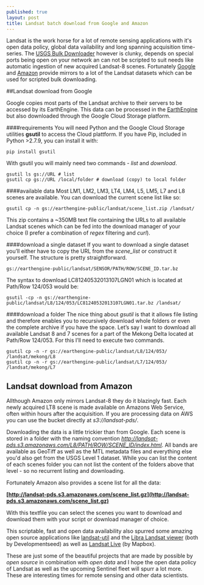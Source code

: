 ```yaml
---
published: true
layout: post
title: Landsat batch download from Google and Amazon
---
```


Landsat is the work horse for a lot of remote sensing applications with it's open data policy, global data vailability and long spanning acquisition time-series. The [USGS Bulk Downloader](http://earthexplorer.usgs.gov/bulk/) however is clunky, depends on special ports being open on your network an can not be scripted to suit needs like automatic ingestion of new acquired Landsat-8 scenes. Fortunately [Google](http://www.google.com/earth/outreach/tools/earthengine.html) and [Amazon](http://aws.amazon.com/de/public-data-sets/landsat/) provide mirrors to a lot of the Landsat datasets which can be used for scripted bulk downloading.

##Landsat download from Google

Google copies most parts of the Landsat archive to their servers to be accessed by its EarthEngine. This data can be processed in the [EarthEngine](https://earthengine.google.org/#intro) but also downloaded through the Google Cloud Storage platform.

####requirements
You will need Python and the Google Cloud Storage utilities **gsutil** to access the Cloud plattform. If you have Pip, included in Python >2.7.9, you can install it with:
```
pip install gsutil
```
With gsutil you will mainly need two commands - *list* and *download*.
```
gsutil ls gs://URL # list
gsutil cp gs://URL /local/folder # download (copy) to local folder
```

####available data
Most LM1, LM2, LM3, LT4, LM4, L5, LM5, L7 and L8 scenes are available. You can download the current scene list like so:
```
gsutil cp -n gs://earthengine-public/landsat/scene_list.zip /landsat/
```
This zip contains a ~350MB text file containing the URLs to all available Landsat scenes which can be fed into the download manager of your choice (I prefer a combination of *regex* filtering and *curl*).

####download a single dataset
If you want to download a single dataset you’ll either have to copy the URL from the *scene_list* or construct it yourself. The structure is pretty straightforward.
```
gs://earthengine-public/landsat/SENSOR/PATH/ROW/SCENE_ID.tar.bz
```

The syntax to download LC81240532013107LGN01 which is located at Path/Row 124/053 would be:
```
gsutil -cp -n gs://earthengine-public/landsat/L8/124/053/LC81240532013107LGN01.tar.bz /landsat/
```

####download a folder
The nice thing about *gsutil* is that it allows file listing and therefore enables you to recursively download whole folders or even the complete archive if you have the space.
Let’s say I want to download all available Landsat 8 and 7 scenes for a part of the Mekong Delta located at Path/Row 124/053. For this I’ll need to execute two commands.
```
gsutil cp -n -r gs://earthengine-public/landsat/L8/124/053/ /landsat/mekong/L8
gsutil cp -n -r gs://earthengine-public/landsat/L7/124/053/ /landsat/mekong/L7
```

## Landsat download from Amazon

Allthough Amazon only mirrors Landsat-8 they do it blazingly fast. Each newly acquired LT8 scene is made available on Amazons Web Service, often within hours after the acquisition. If you are processing data on AWS you can use the bucket directly at *s3://landsat-pds/*.

Downloading the data is a little trickier than from Google. Each scene is stored in a folder with the naming convention *http://landsat-pds.s3.amazonaws.com/L8/PATH/ROW/SCENE_ID/index.html*. All bands are available as GeoTiff as well as the MTL metadata files and everything else you'd also get from the USGS Level 1 dataset. While you can list the content of each scenes folder you can not list the content of the folders above that level - so no recurrent listing and downloading.

Fortunately Amazon also provides a scene list for all the data:

**[http://landsat-pds.s3.amazonaws.com/scene_list.gz](http://landsat-pds.s3.amazonaws.com/scene_list.gz)**

With this textfile you can select the scenes you want to download and download them with your script or download manager of choice.

This scriptable, fast and open data availability also spurred some amazing open source applications like [landsat-util](https://github.com/developmentseed/landsat-util) and the [Libra Landsat viewer](https://developmentseed.org/blog/2015/01/22/announcing-libra/) (both by Developmentseed) as well as [Landsat Live](https://www.mapbox.com/blog/landsat-live-live/) (by Mapbox).

These are just some of the beautiful projects that are made by possible by *open source* in combination with *open data* and I hope the open data policy of Landsat as well as the upcoming Sentinel fleet will spurr a lot more. These are interesting times for remote sensing and other data scientists.